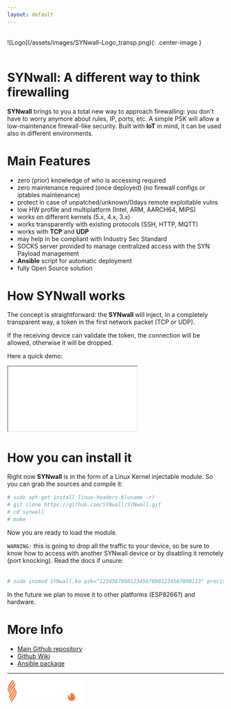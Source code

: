 ```yaml
---
layout: default
---
```

<br>
![Logo](/assets/images/SYNwall-Logo_transp.png){: .center-image }

<br>
<br>

# **SYNwall:** A different way to think firewalling

**SYNwall** brings to you a total new way to approach firewalling: you don't have to worry anymore about rules, IP, ports, etc.
A simple PSK will allow a low-maintenance firewall-like security.
Built with **IoT** in mind, it can be used also in different environments.

# Main Features

*  zero (prior) knowledge of who is accessing required
*  zero maintenance required (once deployed) (no firewall configs or iptables maintenance)
*  protect in case of unpatched/unknown/0days remote exploitable vulns
*  low HW profile and multiplatform (Intel, ARM, AARCH64, MIPS)
*  works on different kernels (5.x, 4.x, 3.x)
*  works transparently with existing protocols (SSH, HTTP, MQTT) 
*  works with **TCP** and **UDP**
*  may help in be compliant with Industry Sec Standard
*  SOCKS server provided to manage centralized access with the SYN Payload management
*  **Ansible** script for automatic deployment
*  fully Open Source solution

# How **SYNwall** works

The concept is straightforward: the **SYNwall** will inject, in a completely transparent way, a token in the first network packet (TCP or UDP).
   
If the receiving device can validate the token, the connection will be allowed, otherwise it will be dropped.

Here a quick demo:

<div class="iframe-container">
  <iframe src="/assets/videos/SYNwall_site_demo.webm"> </iframe>
</div>

# How you can install it

Right now **SYNwall** is in the form of a Linux Kernel injectable module. So you can grab the sources and compile it:
```bash
# sudo apt-get install linux-headers-$(uname -r)
# git clone https://github.com/SYNwall/SYNwall.git
# cd synwall
# make
```

Now you are ready to load the module. 

`WARNING:` this is going to drop all the traffic to your device, so be sure to know how to access with another SYNwall device or by disabling it remotely (port knocking). Read the docs if unsure:
 
```bash

# sudo insmod SYNwall.ko psk="123456789012345678901234567890123" precision=10 portk=12,13,14,15,16 load_delay=10000 enable_udp=1

```
In the future we plan to move it to other platforms (ESP8266?) and hardware.

# More Info

*  [Main Github repository](https://github.com/SYNwall/SYNwall)
*  [Github Wiki](https://github.com/SYNwall/SYNwall/wiki)
*  [Ansible package](https://github.com/SYNwall/SYNwall_distrib)

* * *

<a href="https://www.sorint.it"><img src="/assets/images/SorintLab_spa.png" width="180"></a>
